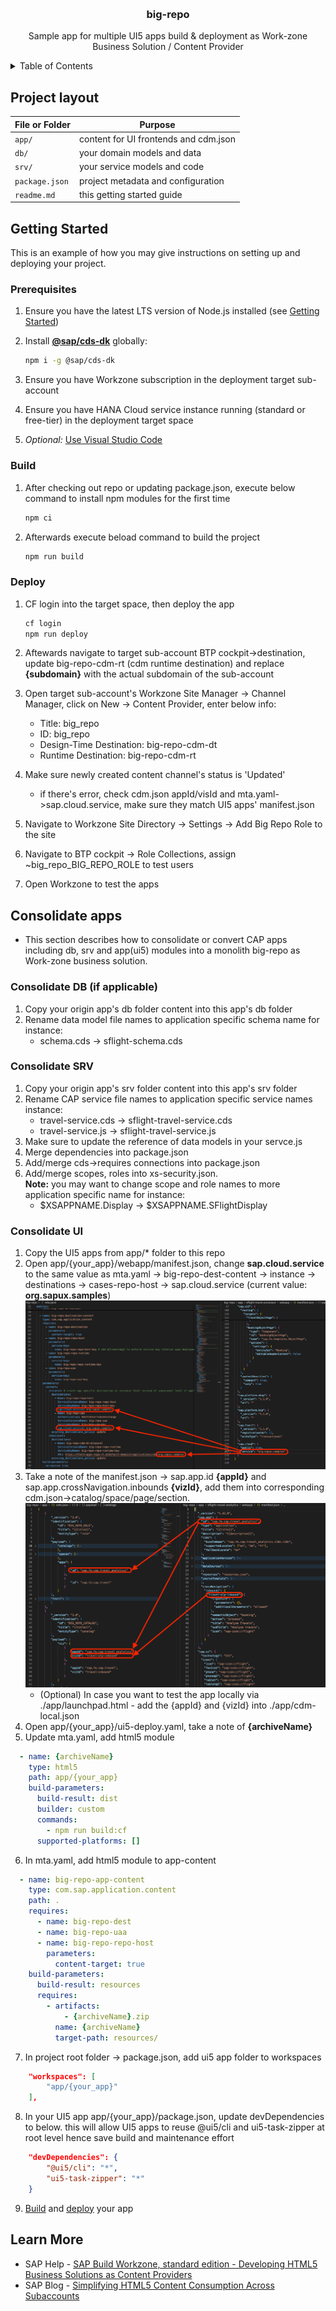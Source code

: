 <a name="readme-top"></a>

<!-- PROJECT LOGO -->
<br />
<div align="center">
  <h3 align="center">big-repo</h3>
  <p align="center">
    Sample app for multiple UI5 apps build & deployment as Work-zone Business Solution / Content Provider
  </p>
</div>

<!-- TABLE OF CONTENTS -->
<details>
  <summary>Table of Contents</summary>
  <ol>
    <li>
      <a href="#project-layout">Project layout</a>
    </li>    
    <li>
      <a href="#getting-started">Getting started</a>
      <ul>
        <li><a href="#prerequisites">Prerequisites</a></li>
        <li><a href="#build">Build</a></li>
        <li><a href="#deploy">Deploy</a></li>
      </ul>
    </li>    
    <li>
      <a href="#consolidate-apps">Consolidate apps into big repo</a>
      <ul>
        <li><a href="#consolidate-db">Consolidate DB</a></li>
        <li><a href="#consolidate-srv">Consolidate SRV</a></li>
        <li><a href="#consolidate-ui">Consolidate UI</a></li>
      </ul>
    </li>    
    <li>
      <a href="#extensions">List of extensions</a>
    </li>
  </ol>
</details>

<!-- PROJECT LAYOUT -->
## Project layout

File or Folder | Purpose
---------|----------
`app/` | content for UI frontends and cdm.json
`db/` | your domain models and data
`srv/` | your service models and code
`package.json` | project metadata and configuration
`readme.md` | this getting started guide

<!-- GETTING STARTED -->
## Getting Started

This is an example of how you may give instructions on setting up and deploying your project.

### Prerequisites

1. Ensure you have the latest LTS version of Node.js installed (see [Getting Started](https://cap.cloud.sap/docs/get-started/))
2. Install [**@sap/cds-dk**](https://cap.cloud.sap/docs/get-started/) globally:

   ```sh
   npm i -g @sap/cds-dk
   ```

3. Ensure you have Workzone subscription in the deployment target sub-account
4. Ensure you have HANA Cloud service instance running (standard or free-tier) in the deployment target space
5. _Optional:_ [Use Visual Studio Code](https://cap.cloud.sap/docs/get-started/tools#vscode)

### Build

1. After checking out repo or updating package.json, execute below command to install npm modules for the first time

   ```sh
   npm ci
   ```
2. Afterwards execute beload command to build the project

   ```sh
   npm run build
   ```

### Deploy

1. CF login into the target space, then deploy the app

   ```sh
   cf login
   npm run deploy
   ```

2. Aftewards navigate to target sub-account BTP cockpit->destination, update big-repo-cdm-rt (cdm runtime destination) and replace <b>{subdomain}</b> with the actual subdomain of the sub-account
3. Open target sub-account's Workzone Site Manager -> Channel Manager, click on New -> Content Provider, enter below info:
   - Title: big_repo
   - ID: big_repo
   - Design-Time Destination: big-repo-cdm-dt
   - Runtime Destination: big-repo-cdm-rt
4. Make sure newly created content channel's status is 'Updated'
   - if there's error, check cdm.json appId/visId and mta.yaml->sap.cloud.service, make sure they match UI5 apps' manifest.json
5. Navigate to Workzone Site Directory -> Settings -> Add Big Repo Role to the site
6. Navigate to BTP cockpit -> Role Collections, assign ~big_repo_BIG_REPO_ROLE to test users
7. Open Workzone to test the apps

## Consolidate apps

- This section describes how to consolidate or convert CAP apps including db, srv and app(ui5) modules into a monolith big-repo as Work-zone business solution.

### Consolidate DB (if applicable)

1. Copy your origin app's db folder content into this app's db folder
2. Rename data model file names to application specific schema name for instance: 
   - schema.cds -> sflight-schema.cds

### Consolidate SRV

1. Copy your origin app's srv folder content into this app's srv folder
2. Rename CAP service file names to application specific service names instance: 
   - travel-service.cds -> sflight-travel-service.cds
   - travel-service.js -> sflight-travel-service.js
3. Make sure to update the reference of data models in your servce.js
4. Merge dependencies into package.json 
5. Add/merge cds->requires connections into package.json
6. Add/merge scopes, roles into xs-security.json. <br >
<b>Note:</b> you may want to change scope and role names to more application specific name for instance: 
   - $XSAPPNAME.Display -> $XSAPPNAME.SFlightDisplay

### Consolidate UI

1. Copy the UI5 apps from app/* folder to this repo
2. Open app/{your_app}/webapp/manifest.json, change <b>sap.cloud.service</b> to the same value as mta.yaml -> big-repo-dest-content -> instance -> destinations -> cases-repo-host -> sap.cloud.service (current value: <b>org.sapux.samples</b>)<br />
![cdm-cloud-service.png](doc/img/cdm-cloud-service.png)
3. Take a note of the manifest.json -> sap.app.id <b>{appId}</b> and sap.app.crossNavigation.inbounds <b>{vizId}</b>, add them into corresponding cdm.json->catalog/space/page/section. <br />
![cdm-appid-vizid.png](doc/img/cdm-appid-vizid.png)
   - (Optional) In case you want to test the app locally via ./app/launchpad.html - add the {appId} and {vizId} into ./app/cdm-local.json
4.  Open app/{your_app}/ui5-deploy.yaml, take a note of <b>{archiveName}</b>
5. Update mta.yaml, add html5 module
```yaml
  - name: {archiveName}
    type: html5
    path: app/{your_app}
    build-parameters:
      build-result: dist
      builder: custom
      commands:
        - npm run build:cf
      supported-platforms: []
```
6. In mta.yaml, add html5 module to app-content
```yaml
  - name: big-repo-app-content
    type: com.sap.application.content
    path: .
    requires:
      - name: big-repo-dest
      - name: big-repo-uaa
      - name: big-repo-repo-host
        parameters:
          content-target: true
    build-parameters:
      build-result: resources
      requires:
        - artifacts:
            - {archiveName}.zip
          name: {archiveName}
          target-path: resources/
```
7. In project root folder -> package.json, add ui5 app folder to workspaces
```json
    "workspaces": [
        "app/{your_app}"
    ],
```
8. In your UI5 app app/{your_app}/package.json, update devDependencies to below. this will allow UI5 apps to reuse @ui5/cli and ui5-task-zipper at root level hence save build and maintenance effort
```json
    "devDependencies": {
        "@ui5/cli": "*",
        "ui5-task-zipper": "*"
    }
```
9. <a href=#build>Build</a> and <a href="#deploy">deploy</a> your app

## Learn More

- SAP Help - [SAP Build Workzone, standard edition - Developing HTML5 Business Solutions as Content Providers](https://help.sap.com/docs/build-work-zone-standard-edition/sap-build-work-zone-standard-edition/developing-html5-apps-for-cross-subaccount-consumption)
- SAP Blog - [Simplifying HTML5 Content Consumption Across Subaccounts](https://community.sap.com/t5/technology-blogs-by-sap/simplifying-html5-content-consumption-across-subaccounts/ba-p/13758568)